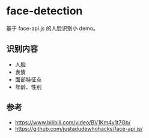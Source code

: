 # face-detection
基于 face-api.js 的人脸识别小 demo。

## 识别内容
- 人脸
- 表情
- 面部特征点
- 年龄、性别

## 参考
- https://www.bilibili.com/video/BV1Km4y1t7Gb/
- https://github.com/justadudewhohacks/face-api.js/
